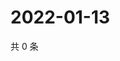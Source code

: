 # 2022-01-13

共 0 条

<!-- BEGIN WEIBO -->
<!-- 最后更新时间 Thu Jan 13 2022 06:14:46 GMT+0800 (China Standard Time) -->

<!-- END WEIBO -->

